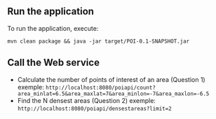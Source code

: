 ## Run the application
To run the application, execute:

`mvn clean package && java -jar target/POI-0.1-SNAPSHOT.jar`


## Call the Web service

* Calculate the number of points of interest of an area (Question 1) exemple:
`http://localhost:8080/poiapi/count?area_minlat=6.5&area_maxlat=7&area_minlon=-7&area_maxlon=-6.5`
* Find the N densest areas (Question 2) exemple:
`http://localhost:8080/poiapi/densestareas?limit=2`